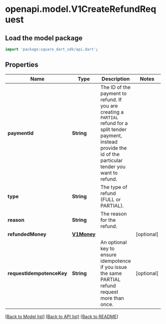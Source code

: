 # openapi.model.V1CreateRefundRequest

## Load the model package
```dart
import 'package:square_dart_sdk/api.dart';
```

## Properties
Name | Type | Description | Notes
------------ | ------------- | ------------- | -------------
**paymentId** | **String** | The ID of the payment to refund. If you are creating a `PARTIAL` refund for a split tender payment, instead provide the id of the particular tender you want to refund. | 
**type** | **String** | The type of refund (FULL or PARTIAL). | 
**reason** | **String** | The reason for the refund. | 
**refundedMoney** | [**V1Money**](V1Money.md) |  | [optional] 
**requestIdempotenceKey** | **String** | An optional key to ensure idempotence if you issue the same PARTIAL refund request more than once. | [optional] 

[[Back to Model list]](../README.md#documentation-for-models) [[Back to API list]](../README.md#documentation-for-api-endpoints) [[Back to README]](../README.md)


